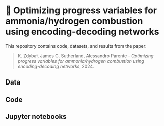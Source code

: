 # 📄 Optimizing progress variables for ammonia/hydrogen combustion using encoding-decoding networks

This repository contains code, datasets, and results from the paper:

> K. Zdybał, James C. Sutherland, Alessandro Parente - *Optimizing progress variables for ammonia/hydrogen combustion using encoding-decoding networks*, 2024.

## Data

## Code

## Jupyter notebooks